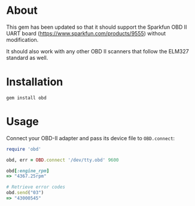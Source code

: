 About
=====

This gem has been updated so that it should support the Sparkfun OBD II UART board (https://www.sparkfun.com/products/9555) without modification.

It should also work with any other OBD II scanners that follow the ELM327 standard as well.

Installation
============
~~~ text
gem install obd
~~~

Usage
=====

Connect your OBD-II adapter and pass its device file to `OBD.connect`:

~~~ ruby
require 'obd'

obd, err = OBD.connect '/dev/tty.obd' 9600

obd[:engine_rpm]
=> "4367.25rpm"

# Retrieve error codes
obd.send("03")
=> "43000545"
~~~

